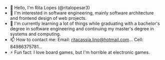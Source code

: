 - 👋 Hello, I'm Rita Lopes (@ritalopesar3)
- 👀 I'm interested in software engineering, mainly software architecture and frontend design of web projects.
- 🌱 I'm currently learning a lot of things while graduating with a bachelor's degree in software engineering and continuing my master's degree in systems and computing.
- 📫 How to contact me:
Email: ritacassia.lino@hotmail.com...
Cell: 84986375781...
- ⚡ Fun fact: I love board games, but I'm horrible at electronic games.

<!---
ritalopesar3/ritalopesar3 is a ✨ special ✨ repository because its `README.md` (this file) appears in its GitHub profile.
You can click the Preview link to see your changes.
--->
